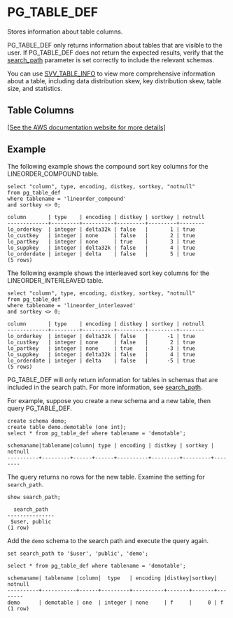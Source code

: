 # PG\_TABLE\_DEF<a name="r_PG_TABLE_DEF"></a>

Stores information about table columns\.

PG\_TABLE\_DEF only returns information about tables that are visible to the user\. If PG\_TABLE\_DEF does not return the expected results, verify that the [search\_path](r_search_path.md) parameter is set correctly to include the relevant schemas\.

You can use [SVV\_TABLE\_INFO](r_SVV_TABLE_INFO.md) to view more comprehensive information about a table, including data distribution skew, key distribution skew, table size, and statistics\. 

## Table Columns<a name="r_PG_TABLE_DEF-table-columns2"></a>

[\[See the AWS documentation website for more details\]](http://docs.aws.amazon.com/redshift/latest/dg/r_PG_TABLE_DEF.html)

## Example<a name="r_PG_TABLE_DEF-example2"></a>

The following example shows the compound sort key columns for the LINEORDER\_COMPOUND table\.

```
select "column", type, encoding, distkey, sortkey, "notnull" 
from pg_table_def
where tablename = 'lineorder_compound' 
and sortkey <> 0;

column       | type    | encoding | distkey | sortkey | notnull
-------------+---------+----------+---------+---------+--------
lo_orderkey  | integer | delta32k | false   |       1 | true   
lo_custkey   | integer | none     | false   |       2 | true   
lo_partkey   | integer | none     | true    |       3 | true   
lo_suppkey   | integer | delta32k | false   |       4 | true   
lo_orderdate | integer | delta    | false   |       5 | true   
(5 rows)
```

 The following example shows the interleaved sort key columns for the LINEORDER\_INTERLEAVED table\.

```
select "column", type, encoding, distkey, sortkey, "notnull" 
from pg_table_def
where tablename = 'lineorder_interleaved' 
and sortkey <> 0;

column       | type    | encoding | distkey | sortkey | notnull
-------------+---------+----------+---------+---------+--------
lo_orderkey  | integer | delta32k | false   |      -1 | true   
lo_custkey   | integer | none     | false   |       2 | true   
lo_partkey   | integer | none     | true    |      -3 | true   
lo_suppkey   | integer | delta32k | false   |       4 | true   
lo_orderdate | integer | delta    | false   |      -5 | true   
(5 rows)
```

PG\_TABLE\_DEF will only return information for tables in schemas that are included in the search path\. For more information, see [search\_path](r_search_path.md)\.

For example, suppose you create a new schema and a new table, then query PG\_TABLE\_DEF\.

```
create schema demo;
create table demo.demotable (one int);
select * from pg_table_def where tablename = 'demotable';

schemaname|tablename|column| type | encoding | distkey | sortkey | notnull 
----------+---------+------+------+----------+---------+---------+--------
```

The query returns no rows for the new table\. Examine the setting for `search_path`\.

```
show search_path;

  search_path
---------------
 $user, public
(1 row)
```

Add the `demo` schema to the search path and execute the query again\.

```
set search_path to '$user', 'public', 'demo';

select * from pg_table_def where tablename = 'demotable';

schemaname| tablename |column|  type   | encoding |distkey|sortkey| notnull
----------+-----------+------+---------+----------+-------+-------+--------
demo      | demotable | one  | integer | none     | f     |     0 | f
(1 row)
```